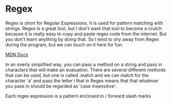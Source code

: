 # Regex
Regex is short for Regular Expressions. It is used for pattern matching with strings. Regex is a great tool, but I don't want that tool to become a crutch because it is really easy to copy and paste regex code from the internet. But you don't learn anything by doing that. So I tend to shy away from Regex during the program, but we can touch on it here for fun.

[ MDN Docs ](https://developer.mozilla.org/en-US/docs/Web/JavaScript/Guide/Regular_Expressions)

In an overly simplified way, you can pass a method on a string and pass in characters that will make an evaluation. There are several different methods that can be used, but one is called .match and we can match for the character 'a' and pass the letter i that in Regex means that that whatever you pass in should be regarded as 'case insensitive'.

Each regex expression is a pattern enclosed in / forward slash marks
